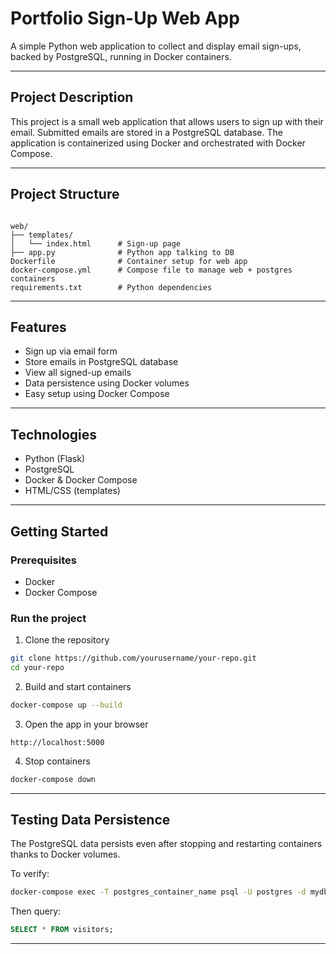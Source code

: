 
# Portfolio Sign-Up Web App

A simple Python web application to collect and display email sign-ups, backed by PostgreSQL, running in Docker containers.

---

## Project Description

This project is a small web application that allows users to sign up with their email. Submitted emails are stored in a PostgreSQL database. The application is containerized using Docker and orchestrated with Docker Compose.

---

## Project Structure

```

web/
├── templates/
│   └── index.html      # Sign-up page
├── app.py              # Python app talking to DB
Dockerfile              # Container setup for web app
docker-compose.yml      # Compose file to manage web + postgres containers
requirements.txt        # Python dependencies

````

---

## Features

- Sign up via email form
- Store emails in PostgreSQL database
- View all signed-up emails
- Data persistence using Docker volumes
- Easy setup using Docker Compose

---

## Technologies

- Python (Flask)
- PostgreSQL
- Docker & Docker Compose
- HTML/CSS (templates)

---

## Getting Started

### Prerequisites

- Docker
- Docker Compose

### Run the project

1. Clone the repository

```bash
git clone https://github.com/yourusername/your-repo.git
cd your-repo
````

2. Build and start containers

```bash
docker-compose up --build
```

3. Open the app in your browser

```
http://localhost:5000
```

4. Stop containers

```bash
docker-compose down
```

---

## Testing Data Persistence

The PostgreSQL data persists even after stopping and restarting containers thanks to Docker volumes.

To verify:

```bash
docker-compose exec -T postgres_container_name psql -U postgres -d mydb
```

Then query:

```sql
SELECT * FROM visitors;
```

---


